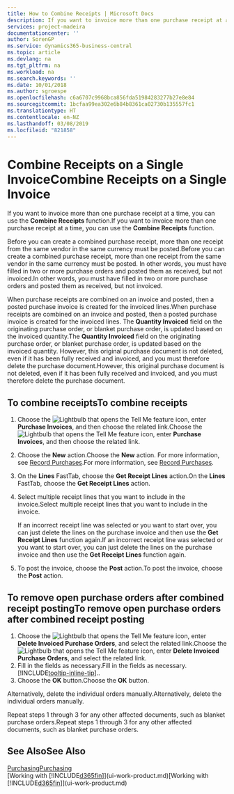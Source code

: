```yaml
---
title: How to Combine Receipts | Microsoft Docs
description: If you want to invoice more than one purchase receipt at a time, you can use the Combine Receipts function.
services: project-madeira
documentationcenter: ''
author: SorenGP
ms.service: dynamics365-business-central
ms.topic: article
ms.devlang: na
ms.tgt_pltfrm: na
ms.workload: na
ms.search.keywords: ''
ms.date: 10/01/2018
ms.author: sgroespe
ms.openlocfilehash: c6a6707c9968bca856fda51984283277b27e8e84
ms.sourcegitcommit: 1bcfaa99ea302e6b84b8361ca02730b135557fc1
ms.translationtype: HT
ms.contentlocale: en-NZ
ms.lasthandoff: 03/08/2019
ms.locfileid: "821858"
---
```

# <a name="combine-receipts-on-a-single-invoice"></a><span data-ttu-id="b2baa-103">Combine Receipts on a Single Invoice</span><span class="sxs-lookup"><span data-stu-id="b2baa-103">Combine Receipts on a Single Invoice</span></span>
<span data-ttu-id="b2baa-104">If you want to invoice more than one purchase receipt at a time, you can use the **Combine Receipts** function.</span><span class="sxs-lookup"><span data-stu-id="b2baa-104">If you want to invoice more than one purchase receipt at a time, you can use the **Combine Receipts** function.</span></span>  

<span data-ttu-id="b2baa-105">Before you can create a combined purchase receipt, more than one receipt from the same vendor in the same currency must be posted.</span><span class="sxs-lookup"><span data-stu-id="b2baa-105">Before you can create a combined purchase receipt, more than one receipt from the same vendor in the same currency must be posted.</span></span> <span data-ttu-id="b2baa-106">In other words, you must have filled in two or more purchase orders and posted them as received, but not invoiced.</span><span class="sxs-lookup"><span data-stu-id="b2baa-106">In other words, you must have filled in two or more purchase orders and posted them as received, but not invoiced.</span></span>  

<span data-ttu-id="b2baa-107">When purchase receipts are combined on an invoice and posted, then a posted purchase invoice is created for the invoiced lines.</span><span class="sxs-lookup"><span data-stu-id="b2baa-107">When purchase receipts are combined on an invoice and posted, then a posted purchase invoice is created for the invoiced lines.</span></span> <span data-ttu-id="b2baa-108">The **Quantity Invoiced** field on the originating purchase order, or blanket purchase order, is updated based on the invoiced quantity.</span><span class="sxs-lookup"><span data-stu-id="b2baa-108">The **Quantity Invoiced** field on the originating purchase order, or blanket purchase order, is updated based on the invoiced quantity.</span></span> <span data-ttu-id="b2baa-109">However, this original purchase document is not deleted, even if it has been fully received and invoiced, and you must therefore delete the purchase document.</span><span class="sxs-lookup"><span data-stu-id="b2baa-109">However, this original purchase document is not deleted, even if it has been fully received and invoiced, and you must therefore delete the purchase document.</span></span>  

## <a name="to-combine-receipts"></a><span data-ttu-id="b2baa-110">To combine receipts</span><span class="sxs-lookup"><span data-stu-id="b2baa-110">To combine receipts</span></span>  
1. <span data-ttu-id="b2baa-111">Choose the ![Lightbulb that opens the Tell Me feature](media/ui-search/search_small.png "Tell me what you want to do") icon, enter **Purchase Invoices**, and then choose the related link.</span><span class="sxs-lookup"><span data-stu-id="b2baa-111">Choose the ![Lightbulb that opens the Tell Me feature](media/ui-search/search_small.png "Tell me what you want to do") icon, enter **Purchase Invoices**, and then choose the related link.</span></span>  
2. <span data-ttu-id="b2baa-112">Choose the **New** action.</span><span class="sxs-lookup"><span data-stu-id="b2baa-112">Choose the **New** action.</span></span> <span data-ttu-id="b2baa-113">For more information, see [Record Purchases](purchasing-how-record-purchases.md).</span><span class="sxs-lookup"><span data-stu-id="b2baa-113">For more information, see [Record Purchases](purchasing-how-record-purchases.md).</span></span>  
3. <span data-ttu-id="b2baa-114">On the **Lines** FastTab, choose the **Get Receipt Lines** action.</span><span class="sxs-lookup"><span data-stu-id="b2baa-114">On the **Lines** FastTab, choose the **Get Receipt Lines** action.</span></span>  
4. <span data-ttu-id="b2baa-115">Select multiple receipt lines that you want to include in the invoice.</span><span class="sxs-lookup"><span data-stu-id="b2baa-115">Select multiple receipt lines that you want to include in the invoice.</span></span>  

    <span data-ttu-id="b2baa-116">If an incorrect receipt line was selected or you want to start over, you can just delete the lines on the purchase invoice and then use the **Get Receipt Lines** function again.</span><span class="sxs-lookup"><span data-stu-id="b2baa-116">If an incorrect receipt line was selected or you want to start over, you can just delete the lines on the purchase invoice and then use the **Get Receipt Lines** function again.</span></span>  
5. <span data-ttu-id="b2baa-117">To post the invoice, choose the **Post** action.</span><span class="sxs-lookup"><span data-stu-id="b2baa-117">To post the invoice, choose the **Post** action.</span></span>  

## <a name="to-remove-open-purchase-orders-after-combined-receipt-posting"></a><span data-ttu-id="b2baa-118">To remove open purchase orders after combined receipt posting</span><span class="sxs-lookup"><span data-stu-id="b2baa-118">To remove open purchase orders after combined receipt posting</span></span>  
1. <span data-ttu-id="b2baa-119">Choose the ![Lightbulb that opens the Tell Me feature](media/ui-search/search_small.png "Tell me what you want to do") icon, enter **Delete Invoiced Purchase Orders**, and select the related link.</span><span class="sxs-lookup"><span data-stu-id="b2baa-119">Choose the ![Lightbulb that opens the Tell Me feature](media/ui-search/search_small.png "Tell me what you want to do") icon, enter **Delete Invoiced Purchase Orders**, and select the related link.</span></span>  
2. <span data-ttu-id="b2baa-120">Fill in the fields as necessary.</span><span class="sxs-lookup"><span data-stu-id="b2baa-120">Fill in the fields as necessary.</span></span> [!INCLUDE[tooltip-inline-tip](includes/tooltip-inline-tip_md.md)]<span data-ttu-id="b2baa-121">.</span><span class="sxs-lookup"><span data-stu-id="b2baa-121">.</span></span>
3. <span data-ttu-id="b2baa-122">Choose the **OK** button.</span><span class="sxs-lookup"><span data-stu-id="b2baa-122">Choose the **OK** button.</span></span>  

<span data-ttu-id="b2baa-123">Alternatively, delete the individual orders manually.</span><span class="sxs-lookup"><span data-stu-id="b2baa-123">Alternatively, delete the individual orders manually.</span></span>

<span data-ttu-id="b2baa-124">Repeat steps 1 through 3 for any other affected documents, such as blanket purchase orders.</span><span class="sxs-lookup"><span data-stu-id="b2baa-124">Repeat steps 1 through 3 for any other affected documents, such as blanket purchase orders.</span></span>

## <a name="see-also"></a><span data-ttu-id="b2baa-125">See Also</span><span class="sxs-lookup"><span data-stu-id="b2baa-125">See Also</span></span>  
[<span data-ttu-id="b2baa-126">Purchasing</span><span class="sxs-lookup"><span data-stu-id="b2baa-126">Purchasing</span></span>](purchasing-manage-purchasing.md)  
<span data-ttu-id="b2baa-127">[Working with [!INCLUDE[d365fin](includes/d365fin_md.md)]](ui-work-product.md)</span><span class="sxs-lookup"><span data-stu-id="b2baa-127">[Working with [!INCLUDE[d365fin](includes/d365fin_md.md)]](ui-work-product.md)</span></span>

